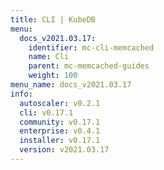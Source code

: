 ```yaml
---
title: CLI | KubeDB
menu:
  docs_v2021.03.17:
    identifier: mc-cli-memcached
    name: Cli
    parent: mc-memcached-guides
    weight: 100
menu_name: docs_v2021.03.17
info:
  autoscaler: v0.2.1
  cli: v0.17.1
  community: v0.17.1
  enterprise: v0.4.1
  installer: v0.17.1
  version: v2021.03.17
---
```


